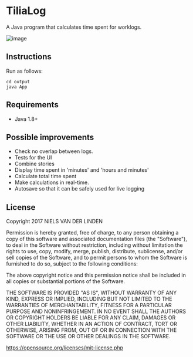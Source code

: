 # TiliaLog

A Java program that calculates time spent for worklogs.

![image](https://s28.postimg.org/pv1rq5yct/tilialog_0_1_reduced.png)

## Instructions

Run as follows:

    cd output
    java App

## Requirements

* Java 1.8+

## Possible improvements

* Check no overlap between logs.
* Tests for the UI
* Combine stories
* Display time spent in 'minutes' and 'hours and minutes'
* Calculate total time spent
* Make calculations in real-time.
* Autosave so that it can be safely used for live logging

## License

Copyright 2017 NIELS VAN DER LINDEN

Permission is hereby granted, free of charge, to any person obtaining a copy of this software and associated documentation files (the "Software"), to deal in the Software without restriction, including without limitation the rights to use, copy, modify, merge, publish, distribute, sublicense, and/or sell copies of the Software, and to permit persons to whom the Software is furnished to do so, subject to the following conditions:

The above copyright notice and this permission notice shall be included in all copies or substantial portions of the Software.

THE SOFTWARE IS PROVIDED "AS IS", WITHOUT WARRANTY OF ANY KIND, EXPRESS OR IMPLIED, INCLUDING BUT NOT LIMITED TO THE WARRANTIES OF MERCHANTABILITY, FITNESS FOR A PARTICULAR PURPOSE AND NONINFRINGEMENT. IN NO EVENT SHALL THE AUTHORS OR COPYRIGHT HOLDERS BE LIABLE FOR ANY CLAIM, DAMAGES OR OTHER LIABILITY, WHETHER IN AN ACTION OF CONTRACT, TORT OR OTHERWISE, ARISING FROM, OUT OF OR IN CONNECTION WITH THE SOFTWARE OR THE USE OR OTHER DEALINGS IN THE SOFTWARE.

https://opensource.org/licenses/mit-license.php
